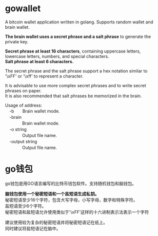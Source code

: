 # gowallet

A bitcoin wallet application written in golang. 
Supports random wallet and brain wallet.

<b>The brain wallet uses a secret phrase and a salt phrase</b> to generate the private key.<br/>

<b>Secret phrase at least 16 characters</b>, containing uppercase letters, lowercase letters, numbers, and special characters.<br/>
<b>Salt phrase at least 6 characters.</b><br/>

The secret phrase and the salt phrase support a hex notation similar to '\xFF' or '\xff' to represent a character.</br>

It is advisable to use more complex secret phrases and to write secret phrases on paper.<br/>
It is also recommended that salt phrases be memorized in the brain.<br/>


Usage of address:<br/>
　-b　　Brain wallet mode.<br/>
　-brain<br/>
　　　　Brain wallet mode.<br/>
　-o string<br/>
  　　　　Output file name.<br/>
　-output string<br/>
　　　　Output file name.<br/>


# go钱包
go钱包是用GO语言编写的比特币钱包软件。支持随机钱包和脑钱包。</br>

**脑钱包使用一个秘密短语和一个盐短语生成私钥。**</br>
秘密短语至少16个字符，包含大写字母，小写字母，数字和特殊字符。</br>
盐短语至少6个字符。</br>
秘密短语和盐短语允许使用类似于'\xFF'这样的十六进制表示法表示一个字符</br>

建议使用较为复杂的秘密短语并将秘密短语记在纸上。</br>
同时建议将盐短语记在脑中。
